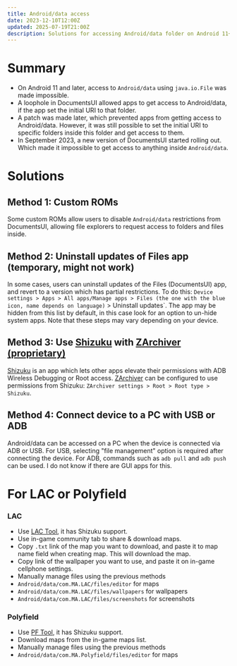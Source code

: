 ```yaml
---
title: Android/data access
date: 2023-12-10T12:00Z
updated: 2025-07-19T21:00Z
description: Solutions for accessing Android/data folder on Android 11+
---
```


# Summary
- On Android 11 and later, access to `Android/data` using `java.io.File` was made impossible.
- A loophole in DocumentsUI allowed apps to get access to Android/data, if the app set the initial URI to that folder.
- A patch was made later, which prevented apps from getting access to Android/data. However, it was still possible to set the initial URI to specific folders inside this folder and get access to them.
- In September 2023, a new version of DocumentsUI started rolling out. Which made it impossible to get access to anything inside `Android/data`.

# Solutions
## Method 1: Custom ROMs
Some custom ROMs allow users to disable `Android/data` restrictions from DocumentsUI, allowing file explorers to request access to folders and files inside.

## Method 2: Uninstall updates of Files app (temporary, might not work)
In some cases, users can uninstall updates of the Files (DocumentsUI) app, and revert to a version which has partial restrictions.
To do this: `Device settings > Apps > All apps/Manage apps > Files (the one with the blue icon, name depends on language)` > Uninstall updates`. The app may be hidden from this list by default, in this case look for an option to un-hide system apps.
Note that these steps may vary depending on your device.

## Method 3: Use [Shizuku](https://shizuku.rikka.app/) with [ZArchiver (proprietary)](https://play.google.com/store/apps/details?id=ru.zdevs.zarchiver)
[Shizuku](https://shizuku.rikka.app/) is an app which lets other apps elevate their permissions with ADB Wireless Debugging or Root access.
[ZArchiver](https://play.google.com/store/apps/details?id=ru.zdevs.zarchiver) can be configured to use permissions from Shizuku: `ZArchiver settings > Root > Root type > Shizuku`.

## Method 4: Connect device to a PC with USB or ADB
Android/data can be accessed on a PC when the device is connected via ADB or USB.
For USB, selecting "file management" option is required after connecting the device.
For ADB, commands such as `adb pull` and `adb push` can be used. I do not know if there are GUI apps for this.

# For LAC or Polyfield
### LAC
- Use [LAC Tool](https://github.com/aliernfrog/lac-tool), it has Shizuku support.
- Use in-game community tab to share & download maps.
- Copy `.txt` link of the map you want to download, and paste it to map name field when creating map. This will download the map.
- Copy link of the wallpaper you want to use, and paste it on in-game cellphone settings.
- Manually manage files using the previous methods
 - `Android/data/com.MA.LAC/files/editor` for maps
 - `Android/data/com.MA.LAC/files/wallpapers` for wallpapers
 - `Android/data/com.MA.LAC/files/screenshots` for screenshots

### Polyfield
- Use [PF Tool](https://github.com/aliernfrog/pf-tool), it has Shizuku support.
- Download maps from the in-game maps list.
- Manually manage files using the previous methods
 - `Android/data/com.MA.Polyfield/files/editor` for maps